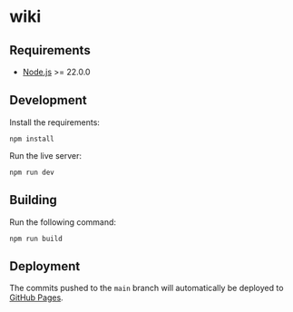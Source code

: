 # wiki

## Requirements

- [Node.js](https://nodejs.org/) >= 22.0.0

## Development

Install the requirements:

```shell
npm install
```

Run the live server:

```shell
npm run dev
```

## Building

Run the following command:

```shell
npm run build
```

## Deployment

The commits pushed to the `main` branch will automatically be deployed to [GitHub Pages](https://wiki.playsthetic.com/).
